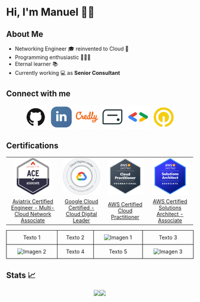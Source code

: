 # Hi, I'm Manuel 👋🏻 #

## About Me ##

- Networking Engineer 🎓 reinvented to Cloud 💬 
- Programming enthusiastic 👨🏻‍💻 
- Eternal learner 📚 
- Currently working 💻 as <strong>Senior Consultant</strong>

## Connect with me ##

<p align="center">
    <a href="https://github.com/manueldiazsoto"><img src="/images/icon-github.png" alt="GitHub" height="65" width="65"></a>
    <a href="https://www.linkedin.com/in/manueldiazsoto/"><img src="/images/icon-linkedin.png" alt="LinkedIn" height="65" width="65"></a>
    <a href="https://www.credly.com/users/manueldiazsoto"><img src="/images/icon-credly.png" alt="Credly" height="65" width="65"></a>
    <a href="https://www.credential.net/profile/manueldiazsoto/wallet"><img src="/images/icon-accredible.png" alt="Accredible.net" height="65" width="65"></a>
    <a href="https://g.dev/manueldiazsoto"><img src="/images/icon-googledev.png" alt="Google Developer" height="65" width="65"></a>
    <a href="https://www.cloudskillsboost.google/public_profiles/120ef6de-26a5-42d4-93ce-e239968f37ab"><img src="/images/icon-qwiklabs.jpeg" alt="QwikLabs" height="65" width="65"></a>
</p>

## Certifications ##

<table style="width: 100%; text-align: center;">
    <tr style="text-align: center;">
        <td style="text-align: center;"><img src="/images/badge_aviatrix_multicloud_network_associate.png" alt="" height="100" width="100"></td>
        <td style="text-align: center;"><img src="/images/badge_google_cloud_certified_cloud_digital_leader.png" alt="" height="100" width="100"></td>
        <td style="text-align: center;"><img src="/images/badge_aws_certified_cloud_practitioner.png" alt="" height="100" width="100"></td>
        <td style="text-align: center;"><img src="/images/badge_aws_certified_solutions_architect_associate.png" alt="" height="100" width="100"></td>
    </tr>
    <tr>
        <td><a href="https://www.credly.com/badges/b321726a-fec4-495e-ab7e-e8814d8b9f59">Aviatrix Certified Engineer - Multi-Cloud Network Associate</a></td>
        <td><a href="https://www.credential.net/5916bb03-d3bf-4c74-a186-88db50f071ff">Google Cloud Certified - Cloud Digital Leader</a></td>
        <td><a href="https://www.credly.com/badges/14377f94-0763-40ff-8172-acbb445a0f0b">AWS Certified Cloud Practitioner</a></td>
        <td><a href="https://www.credly.com/badges/313bb8d3-5314-4bab-9032-376fe8bf1f67">AWS Certified Solutions Architect - Associate</a></td>
    </tr>
</table>

<body>
  <div style="display: table; width: 100%; border-collapse: collapse;">
    <div style="display: table-row;">
      <div style="display: table-cell; border: 1px solid black; text-align: center; padding: 10px;">Texto 1</div>
      <div style="display: table-cell; border: 1px solid black; text-align: center; padding: 10px;">Texto 2</div>
      <div style="display: table-cell; border: 1px solid black; text-align: center; padding: 10px;"><img src="ruta_de_la_imagen_1.jpg" width="100" height="100" alt="Imagen 1"></div>
      <div style="display: table-cell; border: 1px solid black; text-align: center; padding: 10px;">Texto 3</div>
    </div>
    <div style="display: table-row;">
      <div style="display: table-cell; border: 1px solid black; text-align: center; padding: 10px;"><img src="ruta_de_la_imagen_2.jpg" width="100" height="100" alt="Imagen 2"></div>
      <div style="display: table-cell; border: 1px solid black; text-align: center; padding: 10px;">Texto 4</div>
      <div style="display: table-cell; border: 1px solid black; text-align: center; padding: 10px;">Texto 5</div>
      <div style="display: table-cell; border: 1px solid black; text-align: center; padding: 10px;"><img src="ruta_de_la_imagen_3.jpg" width="100" height="100" alt="Imagen 3"></div>
    </div>
  </div>
</body>

## Stats 📈 ##

<p align="center">
    <img align="center" src="https://github-readme-stats.vercel.app/api/top-langs/?username=manueldiazsoto&layout=compact&show_icons=true&title_color=fff&icon_color=79ff97&text_color=9f9f9f&bg_color=151515" height="150"><img align="center" src="https://github-readme-stats.vercel.app/api/?username=manueldiazsoto&hide=contribs,prs&show_icons=true&title_color=fff&icon_color=79ff97&text_color=9f9f9f&bg_color=151515" height="150">
</p>